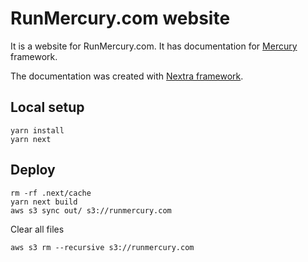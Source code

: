 # RunMercury.com website

It is a website for RunMercury.com. It has documentation for [Mercury](https://github.com/mljar/mercury) framework.

The documentation was created with [Nextra framework](https://nextra.site).

## Local setup

```
yarn install
yarn next
```

## Deploy

```
rm -rf .next/cache
yarn next build
aws s3 sync out/ s3://runmercury.com
```

Clear all files
```
aws s3 rm --recursive s3://runmercury.com
```


